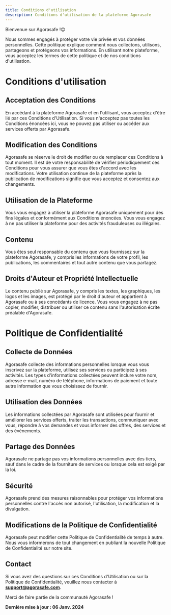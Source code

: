 ```yaml
---
title: Conditions d'utilisation
description: Conditions d'utilisation de la plateforme Agorasafe
---
```


Bienvenue sur Agorasafe !😊

Nous sommes engagés à protéger votre vie privée et vos données personnelles. Cette politique explique comment nous collectons, utilisons, partageons et protégeons vos informations. En utilisant notre plateforme, vous acceptez les termes de cette politique et de nos conditions d'utilisation.

# Conditions d'utilisation

## Acceptation des Conditions

En accédant à la plateforme Agorasafe et en l'utilisant, vous acceptez d'être lié par ces Conditions d'Utilisation. Si vous n'acceptez pas toutes les Conditions énoncées ici, vous ne pouvez pas utiliser ou accéder aux services offerts par Agorasafe.

## Modification des Conditions

Agorasafe se réserve le droit de modifier ou de remplacer ces Conditions à tout moment. Il est de votre responsabilité de vérifier périodiquement ces Conditions pour vous assurer que vous êtes d'accord avec les modifications. Votre utilisation continue de la plateforme après la publication de modifications signifie que vous acceptez et consentez aux changements.

## Utilisation de la Plateforme

Vous vous engagez à utiliser la plateforme Agorasafe uniquement pour des fins légales et conformément aux Conditions énoncées. Vous vous engagez à ne pas utiliser la plateforme pour des activités frauduleuses ou illégales.

## Contenu

Vous êtes seul responsable du contenu que vous fournissez sur la plateforme Agorasafe, y compris les informations de votre profil, les publications, les commentaires et tout autre contenu que vous partagez.

## Droits d'Auteur et Propriété Intellectuelle

Le contenu publié sur Agorasafe, y compris les textes, les graphiques, les logos et les images, est protégé par le droit d'auteur et appartient à Agorasafe ou à ses concédants de licence. Vous vous engagez à ne pas copier, modifier, distribuer ou utiliser ce contenu sans l'autorisation écrite préalable d'Agorasafe.

# Politique de Confidentialité

## Collecte de Données

Agorasafe collecte des informations personnelles lorsque vous vous inscrivez sur la plateforme, utilisez ses services ou participez à ses activités. Les types d'informations collectées peuvent inclure votre nom, adresse e-mail, numéro de téléphone, informations de paiement et toute autre information que vous choisissez de fournir.

## Utilisation des Données

Les informations collectées par Agorasafe sont utilisées pour fournir et améliorer les services offerts, traiter les transactions, communiquer avec vous, répondre à vos demandes et vous informer des offres, des services et des événements.

## Partage des Données

Agorasafe ne partage pas vos informations personnelles avec des tiers, sauf dans le cadre de la fourniture de services ou lorsque cela est exigé par la loi.

## Sécurité

Agorasafe prend des mesures raisonnables pour protéger vos informations personnelles contre l'accès non autorisé, l'utilisation, la modification et la divulgation.

## Modifications de la Politique de Confidentialité

Agorasafe peut modifier cette Politique de Confidentialité de temps à autre. Nous vous informerons de tout changement en publiant la nouvelle Politique de Confidentialité sur notre site.

## Contact

Si vous avez des questions sur ces Conditions d'Utilisation ou sur la Politique de Confidentialité, veuillez nous contacter à **support@agorasafe.com**.

Merci de faire partie de la communauté Agorasafe !

**Dernière mise à jour : 06 Janv. 2024**